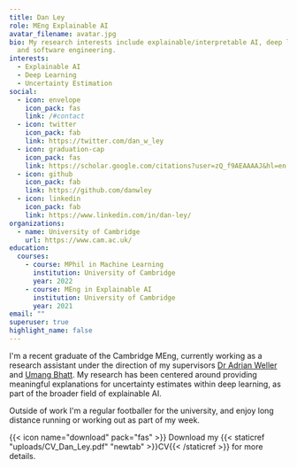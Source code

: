 ```yaml
---
title: Dan Ley
role: MEng Explainable AI
avatar_filename: avatar.jpg
bio: My research interests include explainable/interpretable AI, deep learning
  and software engineering.
interests:
  - Explainable AI
  - Deep Learning
  - Uncertainty Estimation
social:
  - icon: envelope
    icon_pack: fas
    link: /#contact
  - icon: twitter
    icon_pack: fab
    link: https://twitter.com/dan_w_ley
  - icon: graduation-cap
    icon_pack: fas
    link: https://scholar.google.com/citations?user=zQ_f9AEAAAAJ&hl=en
  - icon: github
    icon_pack: fab
    link: https://github.com/danwley
  - icon: linkedin
    icon_pack: fab
    link: https://www.linkedin.com/in/dan-ley/
organizations:
  - name: University of Cambridge
    url: https://www.cam.ac.uk/
education:
  courses:
    - course: MPhil in Machine Learning
      institution: University of Cambridge
      year: 2022
    - course: MEng in Explainable AI
      institution: University of Cambridge
      year: 2021
email: ""
superuser: true
highlight_name: false
---
```

I'm a recent graduate of the Cambridge MEng, currently working as a research assistant under the direction of my supervisors [Dr Adrian Weller](http://mlg.eng.cam.ac.uk/adrian/) and [Umang Bhatt](https://umangsbhatt.github.io/). My research has been centered around providing meaningful explanations for uncertainty estimates within deep learning, as part of the broader field of explainable AI.

Outside of work I'm a regular footballer for the university, and enjoy long distance running or working out as part of my week.

{{< icon name="download" pack="fas" >}} Download my {{< staticref "uploads/CV_Dan_Ley.pdf" "newtab" >}}CV{{< /staticref >}} for more details.
